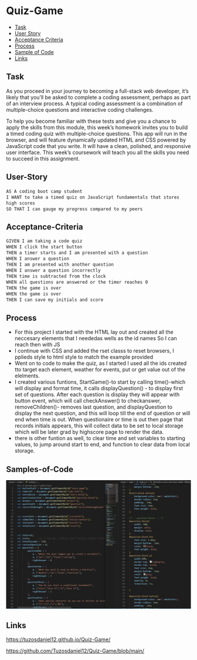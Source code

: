 # Quiz-Game
* [Task](#Task)
* [User Story](#User-Story)
* [Acceptance Criteria](#Acceptance-Criteria)
* [Process](#Process)
* [Sample of Code](#Sample-of-Code)
* [Links](#Links)

## Task

As you proceed in your journey to becoming a full-stack web developer, it’s likely that you’ll be asked to complete a coding assessment, perhaps as part of an interview process. A typical coding assessment is a combination of multiple-choice questions and interactive coding challenges. 

To help you become familiar with these tests and give you a chance to apply the skills from this module, this week’s homework invites you to build a timed coding quiz with multiple-choice questions. This app will run in the browser, and will feature dynamically updated HTML and CSS powered by JavaScript code that you write. It will have a clean, polished, and responsive user interface. This week’s coursework will teach you all the skills you need to succeed in this assignment.


## User-Story

```
AS A coding boot camp student
I WANT to take a timed quiz on JavaScript fundamentals that stores high scores
SO THAT I can gauge my progress compared to my peers
```


## Acceptance-Criteria

```
GIVEN I am taking a code quiz
WHEN I click the start button
THEN a timer starts and I am presented with a question
WHEN I answer a question
THEN I am presented with another question
WHEN I answer a question incorrectly
THEN time is subtracted from the clock
WHEN all questions are answered or the timer reaches 0
THEN the game is over
WHEN the game is over
THEN I can save my initials and score
```


## Process
* For this project I started with the HTML lay out and created all the neccesary elements that I neededas wells as the id names So I can reach then with JS 
* I continue with CSS and added the rset classs to reset browsers, I pplieds style to html style to match the example provided
* Went on to code to make the quiz, as I started  I used all the ids created tto target each element, weather for events, put or get value out of the elelments.
* I created  various funtions, StartGame()-to start by calling time()-which will display and format time, it calls displayQuestion() - to display first set of questions. After each question is display they will appear with button event, which will call checkAnswer() to checkanswer, removeChildren()- removes last question, and displayQuestion to display the next question, and this will loop till the end of question or will end when time is out. When questionaire or time is out then page that records initials appears, this will collect data to be set to local storage which will be later grad by highscore page to render the data.
* there is other funtion as well, to clear time and set variables to starting values, to jump around start to end, and function to clear data from local storage.  


## Samples-of-Code
![CODE](https://github.com/Tuzosdaniel12/Quiz-Game/blob/main/assets/images/code-01.png)

## Links
https://tuzosdaniel12.github.io/Quiz-Game/

https://github.com/Tuzosdaniel12/Quiz-Game/blob/main/
